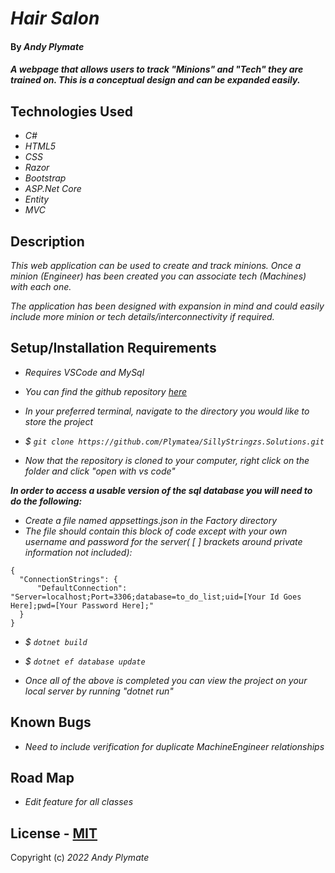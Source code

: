 # _Hair Salon_

#### By **_Andy Plymate_**

#### _A webpage that allows users to track "Minions" and "Tech" they are trained on. This is a conceptual design and can be expanded easily._

## Technologies Used

* _C#_
* _HTML5_
* _CSS_
* _Razor_
* _Bootstrap_
* _ASP.Net Core_
* _Entity_
* _MVC_

## Description

_This web application can be used to create and track minions. Once a minion (Engineer) has been created you can associate tech (Machines) with each one._

_The application has been designed with expansion in mind and could easily include more minion or tech details/interconnectivity if required._

## Setup/Installation Requirements
* _Requires VSCode and MySql_

* _You can find the github repository [here](https://github.com/Plymatea/SillyStringzs.Solutions.git)_
* _In your preferred terminal, navigate to the directory you would like to store the project_
* _$ `git clone https://github.com/Plymatea/SillyStringzs.Solutions.git`_
* _Now that the repository is cloned to your computer, right click on the folder and click "open with vs code"_

_**In order to access a usable version of the sql database you will need to do the following:**_

* _Create a file named appsettings.json in the Factory directory_
* _The file should contain this block of code except with your own username and password for the server( [ ] brackets around private information not included):_
```
{
  "ConnectionStrings": {
      "DefaultConnection": "Server=localhost;Port=3306;database=to_do_list;uid=[Your Id Goes Here];pwd=[Your Password Here];"
  }
}
```
* _$ `dotnet build`_
* _$ `dotnet ef database update`_

 * _Once all of the above is completed you can view the project on your local server by running "dotnet run"_


## Known Bugs

* _Need to include verification for duplicate MachineEngineer relationships_

## Road Map

* _Edit feature for all classes_

## License - [MIT](https://opensource.org/licenses/MIT)


Copyright (c) _2022_ _Andy Plymate_
